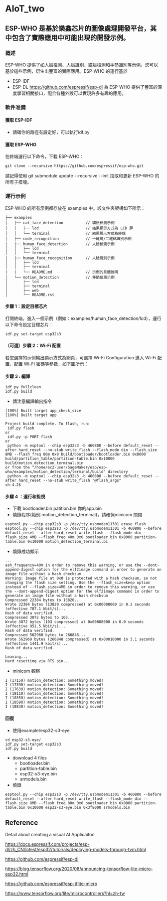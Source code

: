 # AIoT_two
## ESP-WHO 是基於樂鑫芯片的圖像處理開發平台，其中包含了實際應用中可能出現的開發示例。

### 概述
ESP-WHO 提供了如人臉檢測、人臉識別、貓臉檢測和手勢識別等示例。您可以基於這些示例，衍生出豐富的實際應用。ESP-WHO 的運行基於 
* ESP-IDF
* ESP-DL https://github.com/espressif/esp-dl 為 ESP-WHO 提供了豐富的深度學習相關接口，配合各種外設可以實現許多有趣的應用。

### 軟件准備
#### 獲取 ESP-IDF
* 請確你的路徑有設定好，可以執行idf.py
#### 獲取 ESP-WHO
在終端運行以下命令，下載 ESP-WHO：
```
git clone --recursive https://github.com/espressif/esp-who.git
```
請記得使用 git submodule update --recursive --init 拉取和更新 ESP-WHO 的所有子模塊。

### 運行示例
ESP-WHO 的所有示例都存放在 examples 中。該文件夾架構如下所示：


```
├── examples
│   ├── cat_face_detection          // 貓臉檢測示例
│   │   ├── lcd                     // 結果顯示方式為 LCD 屏
│   │   └── terminal                // 結果顯示方式為終端
│   ├── code_recognition            // 一維碼/二維碼識別示例
│   ├── human_face_detection        // 人臉檢測示例
│   │   ├── lcd
│   │   └── terminal
│   ├── human_face_recognition      // 人臉識別示例
│   │   ├── lcd
│   │   ├── terminal
│   │   └── README.md               // 示例的具體說明
│   └── motion_detection            // 移動偵測示例
│       ├── lcd 
│       ├── terminal
│       ├── web
│       └── README.rst
```
              
#### 步驟 1：設定目標芯片
打開終端，進入一個示例（例如：examples/human_face_detection/lcd），運行以下命令設定目標芯片：
```
idf.py set-target esp32s3
```
#### （可選）步驟 2：Wi-Fi 配置
若您選擇的示例輸出顯示方式為網頁，可選擇 Wi-Fi Configuration 進入 Wi-Fi 配置，配置 Wi-Fi 密碼等參數，如下圖所示：
#### 步驟 3 : 編譯
```
idf.py fullclean
idf.py build
```
* 請注意編譯輸出指令
```
[100%] Built target app_check_size
[100%] Built target app

Project build complete. To flash, run:
 idf.py flash
or
 idf.py -p PORT flash
or
 python -m esptool --chip esp32s3 -b 460800 --before default_reset --after hard_reset --no-stub write_flash --flash_mode dio --flash_size 8MB --flash_freq 80m 0x0 build/bootloader/bootloader.bin 0x8000 build/partition_table/partition-table.bin 0x10000 build/motion_detection_terminal.bin
or from the "/home/ec2-user/SageMaker/esp/esp-who/examples/motion_detection/terminal/build" directory
 python -m esptool --chip esp32s3 -b 460800 --before default_reset --after hard_reset --no-stub write_flash "@flash_args"
sh-4.2$
```
#### 步驟 4 ：運行和監視
* 下載 bootloader.bin patition.bin 你的app.bin
* 燒錄程序(範例 motion_detection_terminal)，請確保minicom 關閉
```
esptool.py --chip esp32s3 -p /dev/tty.usbmodem11301 erase_flash
esptool.py --chip esp32s3 -p /dev/tty.usbmodem11301 -b 460800 --before default_reset --after hard_reset write_flash --flash_mode dio --flash_size 4MB --flash_freq 40m 0x0 bootloader.bin 0x8000 partition-table.bin 0x10000 motion_detection_terminal.bi
```
* 燒錄成功顯示
```
...
ash_frequency=40m in order to remove this warning, or use the --dont-append-digest option for the elf2image command in order to generate an image file without a hash checksum
Warning: Image file at 0x0 is protected with a hash checksum, so not changing the flash size setting. Use the --flash_size=keep option instead of --flash_size=4MB in order to remove this warning, or use the --dont-append-digest option for the elf2image command in order to generate an image file without a hash checksum
Compressed 22384 bytes to 13820...
Wrote 22384 bytes (13820 compressed) at 0x00000000 in 0.2 seconds (effective 787.1 kbit/s)...
Hash of data verified.
Compressed 3072 bytes to 103...
Wrote 3072 bytes (103 compressed) at 0x00008000 in 0.0 seconds (effective 951.5 kbit/s)...
Hash of data verified.
Compressed 562960 bytes to 266848...
Wrote 562960 bytes (266848 compressed) at 0x00010000 in 3.1 seconds (effective 1441.9 kbit/s)...
Hash of data verified.

Leaving...
Hard resetting via RTS pin...
```
* minicom 觀察
```
I (17150) motion_detection: Something moved!
I (17390) motion_detection: Something moved!
I (17630) motion_detection: Something moved!
I (18110) motion_detection: Something moved!
I (18350) motion_detection: Something moved!
I (18590) motion_detection: Something moved!
I (18830) motion_detection: Something moved!
```





#### 回復
* 使用example/esp32-s3-eye
```
cd esp32-s3-eye/
idf.py set-target esp32s3
idf.py build
```
* download 4 files
  * bootloader.bin
  * partition-table.bin
  * esp32-s3-eye.bin
  * srmodels.bin
* 燒錄
```
esptool.py --chip esp32s3 -p /dev/tty.usbmodem11301 -b 460800 --before default_reset --after hard_reset write_flash --flash_mode dio --flash_size 8MB --flash_freq 80m 0x0 bootloader.bin 0x8000 partition-table.bin 0x10000 esp32-s3-eye.bin 0x3f8000 srmodels.bin
```




## Reference
Detail about creating a visual AI Applicaiton

https://docs.espressif.com/projects/esp-dl/zh_CN/latest/esp32/tutorials/deploying-models-through-tvm.html

https://github.com/espressif/esp-dl

https://blog.tensorflow.org/2020/08/announcing-tensorflow-lite-micro-esp32.html

https://github.com/espressif/esp-tflite-micro

https://www.tensorflow.org/lite/microcontrollers?hl=zh-tw


